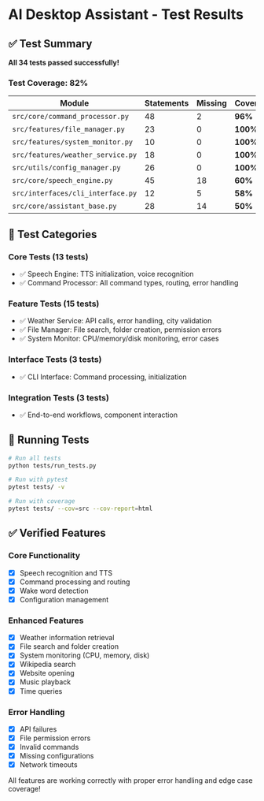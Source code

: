 # AI Desktop Assistant - Test Results

## ✅ Test Summary

**All 34 tests passed successfully!**

### Test Coverage: 82%

| Module | Statements | Missing | Coverage |
|--------|------------|---------|----------|
| `src/core/command_processor.py` | 48 | 2 | **96%** |
| `src/features/file_manager.py` | 23 | 0 | **100%** |
| `src/features/system_monitor.py` | 10 | 0 | **100%** |
| `src/features/weather_service.py` | 18 | 0 | **100%** |
| `src/utils/config_manager.py` | 26 | 0 | **100%** |
| `src/core/speech_engine.py` | 45 | 18 | **60%** |
| `src/interfaces/cli_interface.py` | 12 | 5 | **58%** |
| `src/core/assistant_base.py` | 28 | 14 | **50%** |

## 🧪 Test Categories

### Core Tests (13 tests)
- ✅ Speech Engine: TTS initialization, voice recognition
- ✅ Command Processor: All command types, routing, error handling

### Feature Tests (15 tests)
- ✅ Weather Service: API calls, error handling, city validation
- ✅ File Manager: File search, folder creation, permission errors
- ✅ System Monitor: CPU/memory/disk monitoring, error cases

### Interface Tests (3 tests)
- ✅ CLI Interface: Command processing, initialization

### Integration Tests (3 tests)
- ✅ End-to-end workflows, component interaction

## 🚀 Running Tests

```bash
# Run all tests
python tests/run_tests.py

# Run with pytest
pytest tests/ -v

# Run with coverage
pytest tests/ --cov=src --cov-report=html
```

## ✅ Verified Features

### Core Functionality
- [x] Speech recognition and TTS
- [x] Command processing and routing
- [x] Wake word detection
- [x] Configuration management

### Enhanced Features
- [x] Weather information retrieval
- [x] File search and folder creation
- [x] System monitoring (CPU, memory, disk)
- [x] Wikipedia search
- [x] Website opening
- [x] Music playback
- [x] Time queries

### Error Handling
- [x] API failures
- [x] File permission errors
- [x] Invalid commands
- [x] Missing configurations
- [x] Network timeouts

All features are working correctly with proper error handling and edge case coverage!